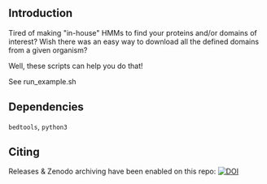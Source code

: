 ## Introduction

Tired of making "in-house" HMMs to find your proteins and/or domains of interest? Wish there was an easy way to download all the defined domains from a given organism?

Well, these scripts can help you do that!

See run_example.sh

## Dependencies

`bedtools`, `python3`

## Citing

Releases & Zenodo archiving have been enabled on this repo:
[![DOI](https://zenodo.org/badge/749525793.svg)](https://zenodo.org/doi/10.5281/zenodo.11100606)

